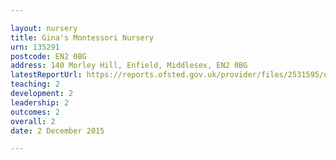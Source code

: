 ```yaml
---

layout: nursery
title: Gina's Montessori Nursery
urn: 135291
postcode: EN2 0BG
address: 140 Morley Hill, Enfield, Middlesex, EN2 0BG
latestReportUrl: https://reports.ofsted.gov.uk/provider/files/2531595/urn/135291.pdf
teaching: 2
development: 2
leadership: 2
outcomes: 2
overall: 2
date: 2 December 2015

---
```

